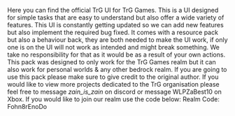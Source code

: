 Here you can find the official TrG UI for TrG Games.
This is a UI designed for simple tasks that are easy to understand but also offer a wide variety of features.
This UI is constantly getting updated so we can add new features but also implement the required bug fixed.
It comes with a resource pack but also a behaviour back, they are both needed to make the UI work, if only one is on the UI will not work as intended and might break something. 
We take no responsibility for that as it would be as a result of your own actions.
This pack was designed to only work for the TrG Games realm but it can also work for personal worlds & any other bedrock realm.
If you are going to use this pack please make sure to give credit to the original author.
If you would like to view more projects dedicated to the TrG organisation please feel free to message _zain_is_zain_ on discord or message WLPZaBest10 on Xbox.
If you would like to join our realm use the code below:
Realm Code: Fohn8rEnoDo
